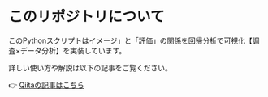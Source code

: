 # このリポジトリについて

このPythonスクリプトはイメージ」と「評価」の関係を回帰分析で可視化【調査×データ分析】を実装しています。


詳しい使い方や解説は以下の記事をご覧ください。

👉 [Qiitaの記事はこちら](https://qiita.com/iwakazusuwa/items/f916f10f6ceb013e6b5a)
